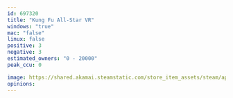 ```yaml
---
id: 697320
title: "Kung Fu All-Star VR"
windows: "true"
mac: "false"
linux: false
positive: 3
negative: 3
estimated_owners: "0 - 20000"
peak_ccu: 0

image: https://shared.akamai.steamstatic.com/store_item_assets/steam/apps/697320/header.jpg?t=1579526522
opinions:
---
```

